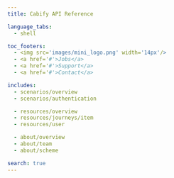 ```yaml
---
title: Cabify API Reference

language_tabs:
  - shell

toc_footers:
  - <img src='images/mini_logo.png' width='14px'/>
  - <a href='#'>Jobs</a>
  - <a href='#'>Support</a>
  - <a href='#'>Contact</a>

includes:
  - scenarios/overview
  - scenarios/authentication

  - resources/overview
  - resources/journeys/item
  - resources/user

  - about/overview
  - about/team
  - about/scheme

search: true
---
```

